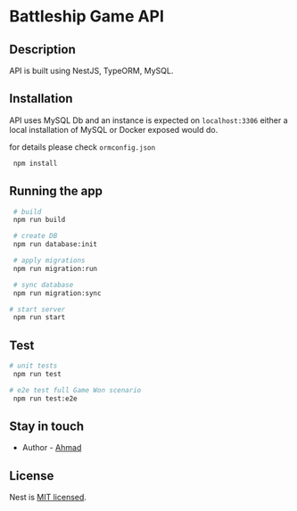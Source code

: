 # Battleship Game API

## Description

API is built using NestJS, TypeORM, MySQL.

## Installation

API uses MySQL Db and an instance is expected on `localhost:3306` either a local installation of MySQL or Docker exposed would do.

for details please check `ormconfig.json`

```bash
 npm install
```

## Running the app

```bash
 # build
 npm run build

 # create DB
 npm run database:init

 # apply migrations
 npm run migration:run

 # sync database
 npm run migration:sync

# start server
 npm run start
```

## Test

```bash
# unit tests
 npm run test

# e2e test full Game Won scenario
 npm run test:e2e

```

## Stay in touch

-   Author - [Ahmad](http://shafiqahmad.com)

## License

Nest is [MIT licensed](LICENSE).
